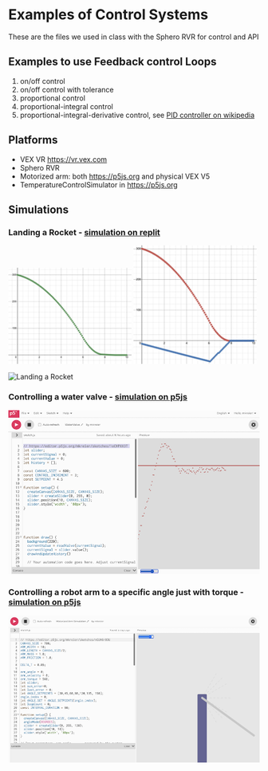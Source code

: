# Examples of Control Systems

These are the files we used in class with the Sphero RVR for control and API

## Examples to use Feedback control Loops

1. on/off control
2. on/off control with tolerance
3. proportional control
4. proportional-integral control
5. proportional-integral-derivative control, see [PID controller on wikipedia](https://en.wikipedia.org/wiki/PID_controller)


## Platforms

- VEX VR https://vr.vex.com
- Sphero RVR
- Motorized arm: both https://p5js.org and physical VEX V5
- TemperatureControlSimulator in https://p5js.org

## Simulations

### Landing a Rocket - [simulation on replit](https://replit.com/@kreier/LandingRocket)

<img src="LandingRocket/desmos.png" width="49%"> <img src="LandingRocket/desmos2.png" width="49%">

![Landing a Rocket](LandingRocket/p5js.png)


### Controlling a water valve - [simulation on p5js](https://editor.p5js.org/mkreier/sketches/1oCHPXX3T)

![Water Valve](WaterValve/p5js.png)

### Controlling a robot arm to a specific angle just with torque - [simulation on p5js](https://editor.p5js.org/mkreier/sketches/nGUH6r8OU)

![Robot Arm](MotorizedArmSimulation/p5js.png)
